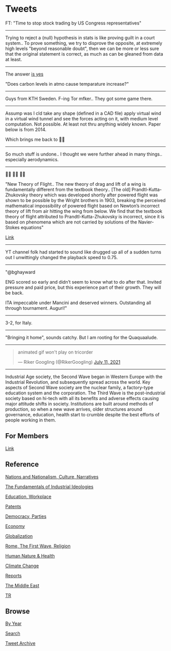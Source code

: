 # Tweets

FT: "Time to stop stock trading by US Congress representatives"

---

Trying to reject a (null) hypothesis in stats is like proving guilt in
a court system.. To prove something, we try to disprove the opposite,
at extremely high levels "beyond reasonable doubt", then we can be
more or less sure that the original statement is correct, as much as can
be gleaned from data at least.

---

The answer [is yes](2015/08/temp-increase.md#carbon)

"Does carbon levels in atmo cause temparature increase?"

---

Guys from KTH Sweden. F-ing Tor mfker.. They got some game there.

---

Assump was I cld take any shape (defined in a CAD file) apply virtual
wind in a virtual wind tunnel and see the forces acting on it, with
medium level computation. Not possible. At least not thru anything
widely known. Paper below is from 2014.

Which brings me back to  🤦‍♂

---

So much stuff is undone.. I thought we were further ahead in many
things..  especially aerodynamics.

---

🤦‍♂️ 🤦‍♂️ 🤦‍♂️ 

"New Theory of Flight.. The new theory of drag and lift of a wing is
fundamentally different from the textbook theory.. [The old]
Prandtl-Kutta-Zhukovsky theory which was developed shortly after
powered flight was shown to be possible by the Wright brothers in
1903, breaking the perceived mathematical impossibility of powered
flight based on Newton’s incorrect theory of lift from air hitting the
wing from below. We find that the textbook theory of flight attributed
to Prandtl-Kutta-Zhukovsky is incorrect, since it is based on
phenomena which are not carried by solutions of the Navier-Stokes
equations"

[Link](http://www.bcamath.org/documentos_public/archivos/publicaciones/kth-ctl-4044.pdf)

---

YT channel folk had started to sound like drugged up all of a sudden
turns out I unwittingly changed the playback speed to 0.75.

---

"@bghayward

ENG scored so early and didn’t seem to know what to do after
that. Invited pressure and paid price, but this experience part of
their growth. They will be back.

ITA impeccable under Mancini and deserved winners. Outstanding all
through tournament. Auguri!"

---

3-2, for Italy. 

---

"Bringing it home", sounds catchy. But I am rooting for the Quaquaalude.

---

<blockquote class="twitter-tweet"><p lang="en" dir="ltr">animated gif won&#39;t play on tricorder</p>&mdash; Riker Googling (@RikerGoogling) <a href="https://twitter.com/RikerGoogling/status/1414323747075489795?ref_src=twsrc%5Etfw">July 11, 2021</a></blockquote> <script async src="https://platform.twitter.com/widgets.js" charset="utf-8"></script>

---

Industrial Age society, the Second Wave began in Western Europe with
the Industrial Revolution, and subsequently spread across the
world. Key aspects of Second Wave society are the nuclear family, a
factory-type education system and the corporation. The Third Wave is
the post-industrial society based on hi-tech with all its benefits and
adverse effects causing major attitude shifts in society. Institutions
are built around methods of production, so when a new wave arrives,
older structures around governance, education, health start to crumble
despite the best efforts of people working in them.

## For Members

[Link](https://thirdwave-members.herokuapp.com)

## Reference

[Nations and Nationalism, Culture, Narratives](/2013/02/nations-and-nationalism.md)

[The Fundamentals of Industrial Ideologies](/2011/04/fundamentals-of-industrial-ideologies.md)

[Education, Workplace](2017/09/education-workplace.md)

[Patents](/2018/09/patents.md)

[Democracy, Parties](/2016/11/democracy.md)

[Economy](/2018/05/economy.md)

[Globalization](/2018/09/globalization.md)

[Rome, The First Wave, Religion](/2017/12/rome.md)

[Human Nature & Health](/2020/07/human-nature.md)

[Climate Change](/2018/12/climate.md)

[Reports](/2019/05/reports.md)

[The Middle East](/2019/07/middleeast.md)

[TR](../tr)

## Browse

[By Year](years.md)

[Search](search.html)

[Tweet Archive](/tweets/README.md)

